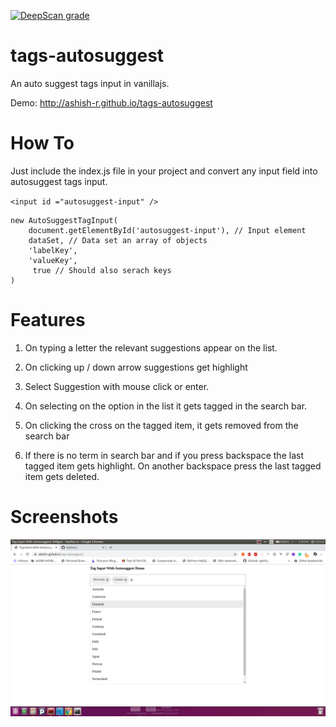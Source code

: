 [![DeepScan grade](https://deepscan.io/api/teams/10012/projects/12696/branches/199341/badge/grade.svg)](https://deepscan.io/dashboard#view=project&tid=10012&pid=12696&bid=199341)

# tags-autosuggest
An auto suggest tags input in vanillajs. 


Demo: http://ashish-r.github.io/tags-autosuggest

# How To
Just include the index.js file in your project and convert any input field into autosuggest tags input.

` <input id ="autosuggest-input" />  `

    new AutoSuggestTagInput(
        document.getElementById('autosuggest-input'), // Input element
        dataSet, // Data set an array of objects
        'labelKey',
        'valueKey',
         true // Should also serach keys
    )

# Features
1. On typing a letter the relevant suggestions appear on the list.

2. On clicking up / down arrow suggestions get highlight

3. Select Suggestion with mouse click or enter.

4. On selecting on the option in the list it gets tagged in the search bar.

5. On clicking the cross on the tagged item, it gets removed from the search bar

6. If there is no term in search bar and if you press backspace the last tagged item gets highlight. On another backspace press the last tagged item gets deleted.


# Screenshots
![Autosuggest Tab Input][Autosuggest Tab Input]

[Autosuggest Tab Input]: https://github.com/ashish-r/tags-autosuggest/blob/master/screenshot.png

